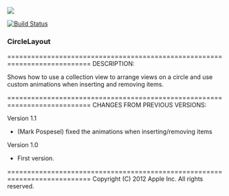 
<img src = "https://travis-ci.org/renjwjx/CircleLayout.svg?branch=master">

[![Build Status](https://travis-ci.org/renjwjx/CircleLayout.svg?branch=master)](https://travis-ci.org/renjwjx/CircleLayout)

### CircleLayout ###

===========================================================================
DESCRIPTION:

Shows how to use a collection view to arrange views on a circle and use custom animations when inserting and removing items.

===========================================================================
CHANGES FROM PREVIOUS VERSIONS:

Version 1.1
- (Mark Pospesel) fixed the animations when inserting/removing items

Version 1.0
- First version.

===========================================================================
Copyright (C) 2012 Apple Inc. All rights reserved.
